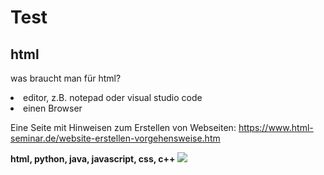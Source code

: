 # Test


<html>
<head>

</head>
<body>

<h2>html</h2>
<p>was braucht man für html?</p>
<li>editor, z.B. notepad oder visual studio code</li>
<li>einen Browser</li>
<p>Eine Seite mit Hinweisen zum Erstellen von Webseiten:
<a href="https://www.html-seminar.de/website-erstellen-vorgehensweise.htm">https://www.html-seminar.de/website-erstellen-vorgehensweise.htm</a></p>
<p> 
  <b> html, python, java, javascript, css, c++ </b>

<img src=“https://geliebte-katze.de/sites/geliebte-katze.de/files/spielregeln-katze.jpg“/>
